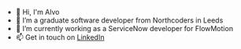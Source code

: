 - 👋 Hi, I'm Alvo
- 🌱 I’m a graduate software developer from Northcoders in Leeds
- 🔭 I’m currently working as a ServiceNow developer for FlowMotion
- 📫 Get in touch on [LinkedIn](https://www.linkedin.com/in/alvo-von-cossel)

<!--
**a1v0/a1v0** is a ✨ _special_ ✨ repository because its `README.md` (this file) appears on your GitHub profile.

Here are some ideas to get you started:

- 🔭 I’m currently working on ...
- 🌱 I’m currently learning ...
- 👯 I’m looking to collaborate on ...
- 🤔 I’m looking for help with ...
- 💬 Ask me about ...
- 📫 How to reach me: ...
- 😄 Pronouns: ...
- ⚡ Fun fact: ...
-->
